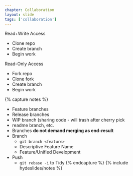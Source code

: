 ```yaml
---
chapter: Collaboration
layout: slide
tags: ['collaboration']
---
```


Read+Write Access

* Clone repo
* Create branch
* Begin work

Read-Only Access

* Fork repo
* Clone fork
* Create branch
* Begin work





{% capture notes %}
* Feature branches
* Release branches
* WIP branch (sharing code - will trash after cherry pick 
* readme branch, etc. 
* Branches __do not demand merging as end-result__
* Branch
	* `git branch <feature>`
	* Descriptive Feature Name
	* Feature/Unified Development
* Push
	* `git rebase -i` to Tidy
{% endcapture %}
{% include hydeslides/notes %}